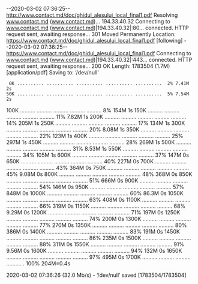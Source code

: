 --2020-03-02 07:36:25--  http://www.contact.md/doc/ghidul_alesului_local_final1.pdf
Resolving www.contact.md (www.contact.md)... 194.33.40.32
Connecting to www.contact.md (www.contact.md)|194.33.40.32|:80... connected.
HTTP request sent, awaiting response... 301 Moved Permanently
Location: https://www.contact.md/doc/ghidul_alesului_local_final1.pdf [following]
--2020-03-02 07:36:25--  https://www.contact.md/doc/ghidul_alesului_local_final1.pdf
Connecting to www.contact.md (www.contact.md)|194.33.40.32|:443... connected.
HTTP request sent, awaiting response... 200 OK
Length: 1783504 (1.7M) [application/pdf]
Saving to: ‘/dev/null’

     0K .......... .......... .......... .......... ..........  2% 7.41M 2s
    50K .......... .......... .......... .......... ..........  5% 7.54M 2s
   100K .......... .......... .......... .......... ..........  8%  154M 1s
   150K .......... .......... .......... .......... .......... 11% 7.82M 1s
   200K .......... .......... .......... .......... .......... 14%  205M 1s
   250K .......... .......... .......... .......... .......... 17%  134M 1s
   300K .......... .......... .......... .......... .......... 20% 8.08M 1s
   350K .......... .......... .......... .......... .......... 22%  123M 1s
   400K .......... .......... .......... .......... .......... 25%  297M 1s
   450K .......... .......... .......... .......... .......... 28%  269M 1s
   500K .......... .......... .......... .......... .......... 31% 8.53M 1s
   550K .......... .......... .......... .......... .......... 34%  105M 1s
   600K .......... .......... .......... .......... .......... 37%  147M 0s
   650K .......... .......... .......... .......... .......... 40%  227M 0s
   700K .......... .......... .......... .......... .......... 43%  364M 0s
   750K .......... .......... .......... .......... .......... 45% 9.08M 0s
   800K .......... .......... .......... .......... .......... 48%  368M 0s
   850K .......... .......... .......... .......... .......... 51%  666M 0s
   900K .......... .......... .......... .......... .......... 54%  146M 0s
   950K .......... .......... .......... .......... .......... 57%  848M 0s
  1000K .......... .......... .......... .......... .......... 60% 86.3M 0s
  1050K .......... .......... .......... .......... .......... 63%  408M 0s
  1100K .......... .......... .......... .......... .......... 66%  319M 0s
  1150K .......... .......... .......... .......... .......... 68% 9.29M 0s
  1200K .......... .......... .......... .......... .......... 71%  197M 0s
  1250K .......... .......... .......... .......... .......... 74%  200M 0s
  1300K .......... .......... .......... .......... .......... 77%  270M 0s
  1350K .......... .......... .......... .......... .......... 80%  386M 0s
  1400K .......... .......... .......... .......... .......... 83%  191M 0s
  1450K .......... .......... .......... .......... .......... 86%  235M 0s
  1500K .......... .......... .......... .......... .......... 88%  311M 0s
  1550K .......... .......... .......... .......... .......... 91% 9.56M 0s
  1600K .......... .......... .......... .......... .......... 94%  132M 0s
  1650K .......... .......... .......... .......... .......... 97%  495M 0s
  1700K .......... .......... .......... .......... .         100%  204M=0.4s

2020-03-02 07:36:26 (32.0 Mb/s) - ‘/dev/null’ saved [1783504/1783504]

